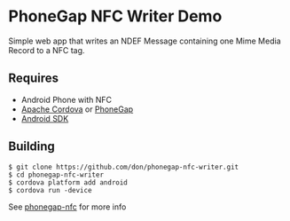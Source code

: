 # PhoneGap NFC Writer Demo

Simple web app that writes an NDEF Message containing one Mime Media Record to a NFC tag. 

## Requires 

* Android Phone with NFC
* [Apache Cordova](https://cordova.apache.org) or [PhoneGap](http://phonegap.com)
* [Android SDK](http://developer.android.com/sdk/index.html)

## Building

	$ git clone https://github.com/don/phonegap-nfc-writer.git
	$ cd phonegap-nfc-writer
	$ cordova platform add android
	$ cordova run -device

See [phonegap-nfc](https://github.com/chariotsolutions/phonegap-nfc) for more info